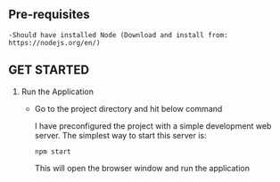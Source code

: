 ## Pre-requisites
	-Should have installed Node (Download and install from: https://nodejs.org/en/)

## GET STARTED 

1. Run the Application
	- Go to the project directory and hit below command

		I have preconfigured the project with a simple development web server. The simplest way to start
		this server is:

		```
		npm start
		```

		This will open the browser window and run the application
